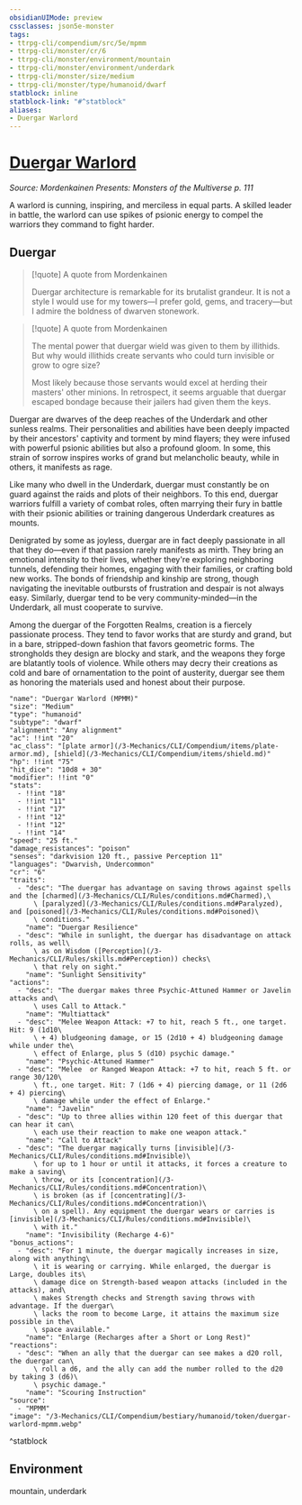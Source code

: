 ```yaml
---
obsidianUIMode: preview
cssclasses: json5e-monster
tags:
- ttrpg-cli/compendium/src/5e/mpmm
- ttrpg-cli/monster/cr/6
- ttrpg-cli/monster/environment/mountain
- ttrpg-cli/monster/environment/underdark
- ttrpg-cli/monster/size/medium
- ttrpg-cli/monster/type/humanoid/dwarf
statblock: inline
statblock-link: "#^statblock"
aliases:
- Duergar Warlord
---
```

# [Duergar Warlord](3-Mechanics\CLI\Compendium\bestiary\humanoid/duergar-warlord-mpmm.md)
*Source: Mordenkainen Presents: Monsters of the Multiverse p. 111*  

A warlord is cunning, inspiring, and merciless in equal parts. A skilled leader in battle, the warlord can use spikes of psionic energy to compel the warriors they command to fight harder.

## Duergar

> [!quote] A quote from Mordenkainen  
> 
> Duergar architecture is remarkable for its brutalist grandeur. It is not a style I would use for my towers—I prefer gold, gems, and tracery—but I admire the boldness of dwarven stonework.

> [!quote] A quote from Mordenkainen  
> 
> The mental power that duergar wield was given to them by illithids. But why would illithids create servants who could turn invisible or grow to ogre size?
> 
> Most likely because those servants would excel at herding their masters' other minions. In retrospect, it seems arguable that duergar escaped bondage because their jailers had given them the keys.

Duergar are dwarves of the deep reaches of the Underdark and other sunless realms. Their personalities and abilities have been deeply impacted by their ancestors' captivity and torment by mind flayers; they were infused with powerful psionic abilities but also a profound gloom. In some, this strain of sorrow inspires works of grand but melancholic beauty, while in others, it manifests as rage.

Like many who dwell in the Underdark, duergar must constantly be on guard against the raids and plots of their neighbors. To this end, duergar warriors fulfill a variety of combat roles, often marrying their fury in battle with their psionic abilities or training dangerous Underdark creatures as mounts.

Denigrated by some as joyless, duergar are in fact deeply passionate in all that they do—even if that passion rarely manifests as mirth. They bring an emotional intensity to their lives, whether they're exploring neighboring tunnels, defending their homes, engaging with their families, or crafting bold new works. The bonds of friendship and kinship are strong, though navigating the inevitable outbursts of frustration and despair is not always easy. Similarly, duergar tend to be very community-minded—in the Underdark, all must cooperate to survive.

Among the duergar of the Forgotten Realms, creation is a fiercely passionate process. They tend to favor works that are sturdy and grand, but in a bare, stripped-down fashion that favors geometric forms. The strongholds they design are blocky and stark, and the weapons they forge are blatantly tools of violence. While others may decry their creations as cold and bare of ornamentation to the point of austerity, duergar see them as honoring the materials used and honest about their purpose.

```statblock
"name": "Duergar Warlord (MPMM)"
"size": "Medium"
"type": "humanoid"
"subtype": "dwarf"
"alignment": "Any alignment"
"ac": !!int "20"
"ac_class": "[plate armor](/3-Mechanics/CLI/Compendium/items/plate-armor.md), [shield](/3-Mechanics/CLI/Compendium/items/shield.md)"
"hp": !!int "75"
"hit_dice": "10d8 + 30"
"modifier": !!int "0"
"stats":
  - !!int "18"
  - !!int "11"
  - !!int "17"
  - !!int "12"
  - !!int "12"
  - !!int "14"
"speed": "25 ft."
"damage_resistances": "poison"
"senses": "darkvision 120 ft., passive Perception 11"
"languages": "Dwarvish, Undercommon"
"cr": "6"
"traits":
  - "desc": "The duergar has advantage on saving throws against spells and the [charmed](/3-Mechanics/CLI/Rules/conditions.md#Charmed),\
      \ [paralyzed](/3-Mechanics/CLI/Rules/conditions.md#Paralyzed), and [poisoned](/3-Mechanics/CLI/Rules/conditions.md#Poisoned)\
      \ conditions."
    "name": "Duergar Resilience"
  - "desc": "While in sunlight, the duergar has disadvantage on attack rolls, as well\
      \ as on Wisdom ([Perception](/3-Mechanics/CLI/Rules/skills.md#Perception)) checks\
      \ that rely on sight."
    "name": "Sunlight Sensitivity"
"actions":
  - "desc": "The duergar makes three Psychic-Attuned Hammer or Javelin attacks and\
      \ uses Call to Attack."
    "name": "Multiattack"
  - "desc": "Melee Weapon Attack: +7 to hit, reach 5 ft., one target. Hit: 9 (1d10\
      \ + 4) bludgeoning damage, or 15 (2d10 + 4) bludgeoning damage while under the\
      \ effect of Enlarge, plus 5 (d10) psychic damage."
    "name": "Psychic-Attuned Hammer"
  - "desc": "Melee  or Ranged Weapon Attack: +7 to hit, reach 5 ft. or range 30/120\
      \ ft., one target. Hit: 7 (1d6 + 4) piercing damage, or 11 (2d6 + 4) piercing\
      \ damage while under the effect of Enlarge."
    "name": "Javelin"
  - "desc": "Up to three allies within 120 feet of this duergar that can hear it can\
      \ each use their reaction to make one weapon attack."
    "name": "Call to Attack"
  - "desc": "The duergar magically turns [invisible](/3-Mechanics/CLI/Rules/conditions.md#Invisible)\
      \ for up to 1 hour or until it attacks, it forces a creature to make a saving\
      \ throw, or its [concentration](/3-Mechanics/CLI/Rules/conditions.md#Concentration)\
      \ is broken (as if [concentrating](/3-Mechanics/CLI/Rules/conditions.md#Concentration)\
      \ on a spell). Any equipment the duergar wears or carries is [invisible](/3-Mechanics/CLI/Rules/conditions.md#Invisible)\
      \ with it."
    "name": "Invisibility (Recharge 4-6)"
"bonus_actions":
  - "desc": "For 1 minute, the duergar magically increases in size, along with anything\
      \ it is wearing or carrying. While enlarged, the duergar is Large, doubles its\
      \ damage dice on Strength-based weapon attacks (included in the attacks), and\
      \ makes Strength checks and Strength saving throws with advantage. If the duergar\
      \ lacks the room to become Large, it attains the maximum size possible in the\
      \ space available."
    "name": "Enlarge (Recharges after a Short or Long Rest)"
"reactions":
  - "desc": "When an ally that the duergar can see makes a d20 roll, the duergar can\
      \ roll a d6, and the ally can add the number rolled to the d20 by taking 3 (d6)\
      \ psychic damage."
    "name": "Scouring Instruction"
"source":
  - "MPMM"
"image": "/3-Mechanics/CLI/Compendium/bestiary/humanoid/token/duergar-warlord-mpmm.webp"
```
^statblock

## Environment

mountain, underdark